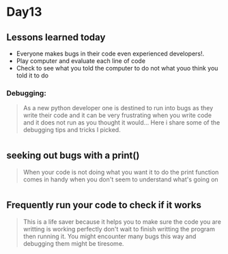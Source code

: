 # Day13

## Lessons learned today

- Everyone makes bugs in their code even  experienced developers!.
- Play computer and evaluate each line of code
- Check to see what you told the computer to do not what youo think you told it to do 

### Debugging:
> As a new python developer one is destined to run into bugs as they write their code and it can be very frustrating when you write code and it does not run as you thought it would... Here i share some of the debugging tips and tricks I picked.
#
## seeking out bugs with a print()
> When your code is not doing what you want it to do the print function comes in handy when you don't seem to understand what's going on
#
## Frequently run your code to check if it works
> This is a life saver because it helps you to make sure the code you are writting is working perfectly don't wait to finish writting the program then running it. You might encounter many bugs this way and debugging them might be tiresome.
#
